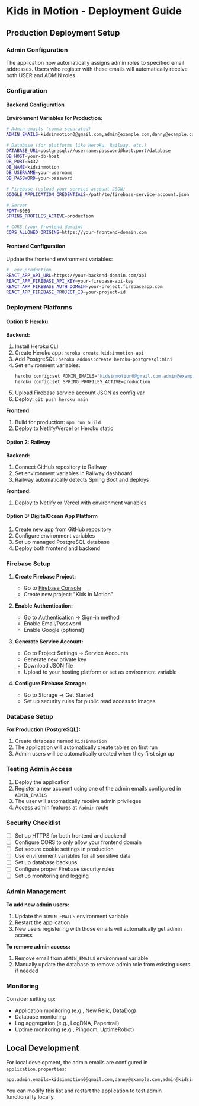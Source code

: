 # Kids in Motion - Deployment Guide

## Production Deployment Setup

### Admin Configuration

The application now automatically assigns admin roles to specified email addresses. Users who register with these emails will automatically receive both USER and ADMIN roles.

### Configuration

#### Backend Configuration

**Environment Variables for Production:**

```bash
# Admin emails (comma-separated)
ADMIN_EMAILS=kidsinmotion0@gmail.com,admin@example.com,danny@example.com

# Database (for platforms like Heroku, Railway, etc.)
DATABASE_URL=postgresql://username:password@host:port/database
DB_HOST=your-db-host
DB_PORT=5432
DB_NAME=kidsinmotion
DB_USERNAME=your-username
DB_PASSWORD=your-password

# Firebase (upload your service account JSON)
GOOGLE_APPLICATION_CREDENTIALS=/path/to/firebase-service-account.json

# Server
PORT=8080
SPRING_PROFILES_ACTIVE=production

# CORS (your frontend domain)
CORS_ALLOWED_ORIGINS=https://your-frontend-domain.com
```

#### Frontend Configuration

Update the frontend environment variables:

```bash
# .env.production
REACT_APP_API_URL=https://your-backend-domain.com/api
REACT_APP_FIREBASE_API_KEY=your-firebase-api-key
REACT_APP_FIREBASE_AUTH_DOMAIN=your-project.firebaseapp.com
REACT_APP_FIREBASE_PROJECT_ID=your-project-id
```

### Deployment Platforms

#### Option 1: Heroku

**Backend:**
1. Install Heroku CLI
2. Create Heroku app: `heroku create kidsinmotion-api`
3. Add PostgreSQL: `heroku addons:create heroku-postgresql:mini`
4. Set environment variables:
   ```bash
   heroku config:set ADMIN_EMAILS="kidsinmotion0@gmail.com,admin@example.com"
   heroku config:set SPRING_PROFILES_ACTIVE=production
   ```
5. Upload Firebase service account JSON as config var
6. Deploy: `git push heroku main`

**Frontend:**
1. Build for production: `npm run build`
2. Deploy to Netlify/Vercel or Heroku static

#### Option 2: Railway

**Backend:**
1. Connect GitHub repository to Railway
2. Set environment variables in Railway dashboard
3. Railway automatically detects Spring Boot and deploys

**Frontend:**
1. Deploy to Netlify or Vercel with environment variables

#### Option 3: DigitalOcean App Platform

1. Create new app from GitHub repository
2. Configure environment variables
3. Set up managed PostgreSQL database
4. Deploy both frontend and backend

### Firebase Setup

1. **Create Firebase Project:**
   - Go to [Firebase Console](https://console.firebase.google.com)
   - Create new project: "Kids in Motion"

2. **Enable Authentication:**
   - Go to Authentication → Sign-in method
   - Enable Email/Password
   - Enable Google (optional)

3. **Generate Service Account:**
   - Go to Project Settings → Service Accounts
   - Generate new private key
   - Download JSON file
   - Upload to your hosting platform or set as environment variable

4. **Configure Firebase Storage:**
   - Go to Storage → Get Started
   - Set up security rules for public read access to images

### Database Setup

**For Production (PostgreSQL):**

1. Create database named `kidsinmotion`
2. The application will automatically create tables on first run
3. Admin users will be automatically created when they first sign up

### Testing Admin Access

1. Deploy the application
2. Register a new account using one of the admin emails configured in `ADMIN_EMAILS`
3. The user will automatically receive admin privileges
4. Access admin features at `/admin` route

### Security Checklist

- [ ] Set up HTTPS for both frontend and backend
- [ ] Configure CORS to only allow your frontend domain
- [ ] Set secure cookie settings in production
- [ ] Use environment variables for all sensitive data
- [ ] Set up database backups
- [ ] Configure proper Firebase security rules
- [ ] Set up monitoring and logging

### Admin Management

**To add new admin users:**
1. Update the `ADMIN_EMAILS` environment variable
2. Restart the application
3. New users registering with those emails will automatically get admin access

**To remove admin access:**
1. Remove email from `ADMIN_EMAILS` environment variable
2. Manually update the database to remove admin role from existing users if needed

### Monitoring

Consider setting up:
- Application monitoring (e.g., New Relic, DataDog)
- Database monitoring
- Log aggregation (e.g., LogDNA, Papertrail)
- Uptime monitoring (e.g., Pingdom, UptimeRobot)

## Local Development

For local development, the admin emails are configured in `application.properties`:

```properties
app.admin.emails=kidsinmotion0@gmail.com,danny@example.com,admin@kidsinmotion.org
```

You can modify this list and restart the application to test admin functionality locally.